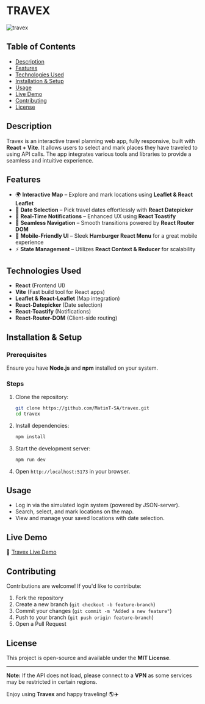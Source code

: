 # TRAVEX

![travex](https://github.com/user-attachments/assets/ebbf51d3-2979-4935-add8-b936736ab619)

## Table of Contents
- [Description](#description)
- [Features](#features)
- [Technologies Used](#technologies-used)
- [Installation & Setup](#installation--setup)
- [Usage](#usage)
- [Live Demo](#live-demo)
- [Contributing](#contributing)
- [License](#license)

## Description
Travex is an interactive travel planning web app, fully responsive, built with **React + Vite**. It allows users to select and mark places they have traveled to using API calls. The app integrates various tools and libraries to provide a seamless and intuitive experience.

## Features
- 🌍 **Interactive Map** – Explore and mark locations using **Leaflet & React Leaflet**
- 📅 **Date Selection** – Pick travel dates effortlessly with **React Datepicker**
- 🔔 **Real-Time Notifications** – Enhanced UX using **React Toastify**
- 🔗 **Seamless Navigation** – Smooth transitions powered by **React Router DOM**
- 📱 **Mobile-Friendly UI** – Sleek **Hamburger React Menu** for a great mobile experience
- ⚡ **State Management** – Utilizes **React Context & Reducer** for scalability

## Technologies Used
- **React** (Frontend UI)
- **Vite** (Fast build tool for React apps)
- **Leaflet & React-Leaflet** (Map integration)
- **React-Datepicker** (Date selection)
- **React-Toastify** (Notifications)
- **React-Router-DOM** (Client-side routing)

## Installation & Setup
### Prerequisites
Ensure you have **Node.js** and **npm** installed on your system.

### Steps
1. Clone the repository:
   ```sh
   git clone https://github.com/MatinT-SA/travex.git
   cd travex
   ```
2. Install dependencies:
   ```sh
   npm install
   ```
3. Start the development server:
   ```sh
   npm run dev
   ```
4. Open `http://localhost:5173` in your browser.

## Usage
- Log in via the simulated login system (powered by JSON-server).
- Search, select, and mark locations on the map.
- View and manage your saved locations with date selection.

## Live Demo
🔗 [Travex Live Demo](https://travex-application.vercel.app)

## Contributing
Contributions are welcome! If you'd like to contribute:
1. Fork the repository
2. Create a new branch (`git checkout -b feature-branch`)
3. Commit your changes (`git commit -m "Added a new feature"`)
4. Push to your branch (`git push origin feature-branch`)
5. Open a Pull Request

## License
This project is open-source and available under the **MIT License**.

---
**Note:** If the API does not load, please connect to a **VPN** as some services may be restricted in certain regions.

Enjoy using **Travex** and happy traveling! 🌎✈️
